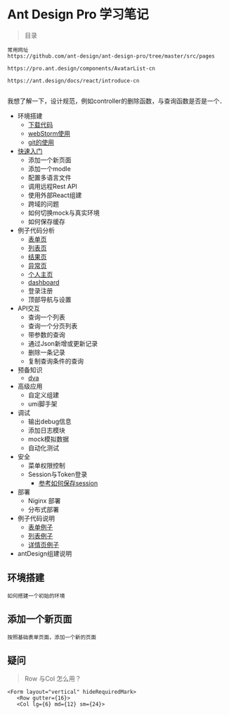 # Ant Design Pro 学习笔记



> 目录



```
常用网址
https://github.com/ant-design/ant-design-pro/tree/master/src/pages

https://pro.ant.design/components/AvatarList-cn

https://ant.design/docs/react/introduce-cn


```





我想了解一下，设计规范，例如controller的删除函数，与查询函数是否是一个．





* 环境搭建
  * [下载代码](doc/start.md)
  * [webStorm使用](doc/webstorm.md)
  * [git的使用](doc/git.md)
* [快速入门](doc/first.md)
  * 添加一个新页面
  * 添加一个modle
  * 配置多语言文件
  * 调用远程Rest API
  * 使用外部React组建
  * 跨域的问题
  * 如何切换mock与真实环境
  * 如何保存缓存
* 例子代码分析
  * [表单页](doc/example.md)
  * [列表页](doc/example-list.md)
  * [结果页](doc/example-result.md)
  * [异常页](doc/example-exception.md)
  * [个人主页](doc/example-account.md)
  * [dashboard](./doc/example-dashboard.md)
  * 登录注册
  * 顶部导航与设置
* API交互
  * 查询一个列表
  * 查询一个分页列表
  * 带参数的查询
  * 通过Json新增或更新记录
  * 删除一条记录
  * 复制查询条件的查询
* 预备知识
  * [dva](doc\dva.md)
* 高级应用
  * 自定义组建
  * umi脚手架
* 调试
  * 输出debug信息
  * 添加日志模块
  * mock模拟数据
  * 自动化测试
* 安全
  * 菜单权限控制
  * Session与Token登录
    * [参考如何保存session](https://www.jianshu.com/p/1329a324101d)
* 部署
  * Niginx 部署
  * 分布式部署
* 例子代码说明
  * [表单例子]((doc/example.md))
  * [列表例子](doc/example-list.md)
  * [详情页例子](doc/example-profile.md)
* antDesign组建说明







## 环境搭建

```
如何搭建一个初始的环境
```



## 添加一个新页面

```
按照基础表单页面，添加一个新的页面
```





## 疑问



> Row 与Col 怎么用？



```
<Form layout="vertical" hideRequiredMark>
   <Row gutter={16}>
   <Col lg={6} md={12} sm={24}>
```



